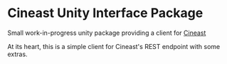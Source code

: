# Cineast Unity Interface Package

Small work-in-progress unity package providing a client for [Cineast](https://github.com/vitrivr/cineast/)

At its heart, this is a simple client for Cineast's REST endpoint with some extras.